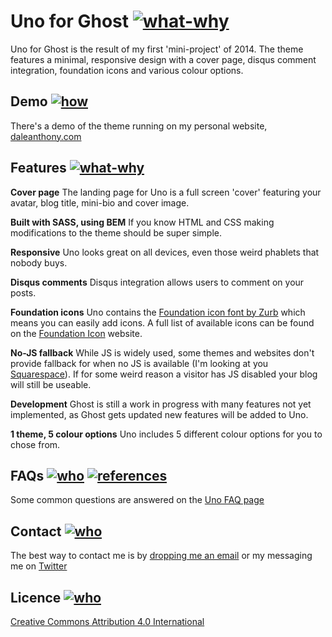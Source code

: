 # Uno for Ghost [![what-why](https://cs.adelaide.edu.au/~christoph/badges/content-what-why-brightgreen.svg)]()


Uno for Ghost is the result of my first 'mini-project' of 2014. The theme features a minimal, responsive design with a cover page, disqus comment integration, foundation icons and various colour options.


## Demo [![how](https://cs.adelaide.edu.au/~christoph/badges/content-how-green.svg)]()
There's a demo of the theme running on my personal website, [daleanthony.com](http://daleanthony.com)


## Features [![what-why](https://cs.adelaide.edu.au/~christoph/badges/content-what-why-brightgreen.svg)]()

**Cover page**
The landing page for Uno is a full screen 'cover' featuring your avatar, blog title, mini-bio and cover image.

**Built with SASS, using BEM**
If you know HTML and CSS making modifications to the theme should be super simple.

**Responsive**
Uno looks great on all devices, even those weird phablets that nobody buys.

**Disqus comments**
Disqus integration allows users to comment on your posts.

**Foundation icons**
Uno contains the [Foundation icon font by Zurb](http://zurb.com/playground/foundation-icon-fonts-3) which means you can easily add icons. A full list of available icons can be found on the [Foundation Icon](http://zurb.com/playground/foundation-icon-fonts-3) website.

**No-JS fallback**
While JS is widely used, some themes and websites don't provide fallback for when no JS is available (I'm looking at you [Squarespace](http://blog.squarespace.com/)). If for some weird reason a visitor has JS disabled your blog will still be useable.

**Development**
Ghost is still a work in progress with many features not yet implemented, as Ghost gets updated new features will be added to Uno.

**1 theme, 5 colour options**
Uno includes 5 different colour options for you to chose from.

## FAQs [![who](https://cs.adelaide.edu.au/~christoph/badges/content-who-yellow.svg)]() [![references](https://cs.adelaide.edu.au/~christoph/badges/content-references-orange.svg)]()

Some common questions are answered on the [Uno FAQ page](http://daleanthony.com/uno-faq/)

## Contact [![who](https://cs.adelaide.edu.au/~christoph/badges/content-who-yellow.svg)]()

The best way to contact me is by [dropping me an email](dale@daleanthony.com) or my messaging me on [Twitter](https://twitter.com/daleanthony)

## Licence [![who](https://cs.adelaide.edu.au/~christoph/badges/content-who-yellow.svg)]()

[Creative Commons Attribution 4.0 International](http://creativecommons.org/licenses/by/4.0/)
